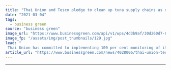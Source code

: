 ```yaml
---
title: "Thai Union and Tesco pledge to clean up tuna supply chains as demand surges"
date: "2021-03-04"
tags: 
  - business green
source: "business green"
image_url: "https://www.businessgreen.com/api/v1/wps/4d3b9af/30d260d7-8054-4ec0-b87f-2aa7deb609d5/2/iStock-1136011716-185x114.jpg"
image_fp: "/assets/img/post_thumbnails/129.jpg"
lead: "
 Thai Union has committed to implementing 100 per cent monitoring of its tuna supply chain by 2025, while Tesco pledged to make all its tuna MSC-certified by 2025 ..."
article_url: "https://www.businessgreen.com/news/4028006/thai-union-tesco-pledge-clean-tuna-supply-chains-demand-surges"
---
```


---
